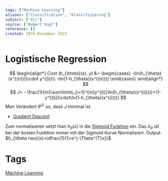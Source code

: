 ```yaml
---
tags: ["Machine Learning"]
aliases: ["Classification", "Klassifizierung"]
subject: ["dic"]
source: ["Robert Vogl"]
reference: []
created: 28th November 2022
---
```


# Logistische Regression
$$
\begin{align*}
Cost (h_{\theta}(x), y) &=
\begin{cases}
-\ln(h_{\theta}(x^{(n)}))\cdot y^{(i)}\\
-\ln(1-h_{\theta}(x^{(n)}))
\end{cases}
\end{align*}
$$
$$
J= - \frac{1}{m}\sum\limits_{i=1}^{m}y^{(i)}\ln(h_{\theta}(x^{(i)}))+(1-y^{(i)})\cdot\ln(1-h_{\theta}(x^{(i)}))
$$
Man Verändert $\theta^{(i)}$ so, dass $J$ minimal ist
- [Gradient Descent](digitaltechnik/Machine%20Learning/Gradient%20Descent.md)

Zum normalisieren setzt man $h_{\theta}(x)$ in die [Sigmoid Funktion](digitaltechnik/Machine%20Learning/Sigmoid%20Funktion.md) ein.
Das $h_{\theta}$ ist bei der kosten Funktion immer mit der Sigmoid Kurve Normalisiert.
Output: $h_{\theta neu}(x)=\dfrac{1}{1+e^{-\Theta^{T}x}}$

# Tags
[Machine Learning](digitaltechnik/Machine%20Learning/Machine%20Learning.md)
